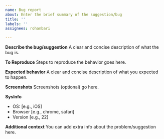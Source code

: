```yaml
---
name: Bug report
about: Enter the brief summary of the suggestion/bug
title: ''
labels: ''
assignees: rohanbari

---
```


**Describe the bug/suggestion**
A clear and concise description of what the bug is.

**To Reproduce**
Steps to reproduce the behavior goes here.

**Expected behavior**
A clear and concise description of what you expected to happen.

**Screenshots**
Screenshots (optional) go here.

**SysInfo**
 - OS: [e.g., iOS]
 - Browser [e.g., chrome, safari]
 - Version [e.g., 22]

**Additional context**
You can add extra info about the problem/suggestion here.
